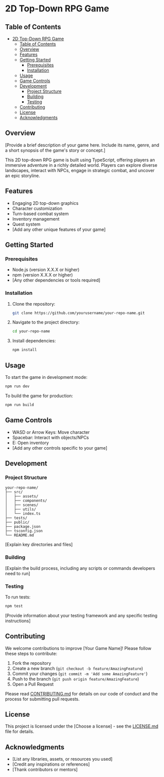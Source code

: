 # 2D Top-Down RPG Game

## Table of Contents

- [2D Top-Down RPG Game](#2d-top-down-rpg-game)
  - [Table of Contents](#table-of-contents)
  - [Overview](#overview)
  - [Features](#features)
  - [Getting Started](#getting-started)
    - [Prerequisites](#prerequisites)
    - [Installation](#installation)
  - [Usage](#usage)
  - [Game Controls](#game-controls)
  - [Development](#development)
    - [Project Structure](#project-structure)
    - [Building](#building)
    - [Testing](#testing)
  - [Contributing](#contributing)
  - [License](#license)
  - [Acknowledgments](#acknowledgments)

## Overview

[Provide a brief description of your game here. Include its name, genre, and a short synopsis of the game's story or concept.]

This 2D top-down RPG game is built using TypeScript, offering players an immersive adventure in a richly detailed world. Players can explore diverse landscapes, interact with NPCs, engage in strategic combat, and uncover an epic storyline.

## Features

- Engaging 2D top-down graphics
- Character customization
- Turn-based combat system
- Inventory management
- Quest system
- [Add any other unique features of your game]

## Getting Started

### Prerequisites

- Node.js (version X.X.X or higher)
- npm (version X.X.X or higher)
- [Any other dependencies or tools required]

### Installation

1. Clone the repository:

   ```sh
   git clone https://github.com/yourusername/your-repo-name.git
   ```

2. Navigate to the project directory:

   ```sh
   cd your-repo-name
   ```

3. Install dependencies:

   ```sh
   npm install
   ```

## Usage

To start the game in development mode:

```sh
npm run dev
```

To build the game for production:

```sh
npm run build
```

## Game Controls

- WASD or Arrow Keys: Move character
- Spacebar: Interact with objects/NPCs
- E: Open inventory
- [Add any other controls specific to your game]

## Development

### Project Structure

```plaintext
your-repo-name/
├── src/
│   ├── assets/
│   ├── components/
│   ├── scenes/
│   ├── utils/
│   └── index.ts
├── tests/
├── public/
├── package.json
├── tsconfig.json
└── README.md
```

[Explain key directories and files]

### Building

[Explain the build process, including any scripts or commands developers need to run]

### Testing

To run tests:

```sh
npm test
```

[Provide information about your testing framework and any specific testing instructions]

## Contributing

We welcome contributions to improve [Your Game Name]! Please follow these steps to contribute:

1. Fork the repository
2. Create a new branch (`git checkout -b feature/AmazingFeature`)
3. Commit your changes (`git commit -m 'Add some AmazingFeature'`)
4. Push to the branch (`git push origin feature/AmazingFeature`)
5. Open a Pull Request

Please read [CONTRIBUTING.md](CONTRIBUTING.md) for details on our code of conduct and the process for submitting pull requests.

## License

This project is licensed under the [Choose a license] - see the [LICENSE.md](LICENSE.md) file for details.

## Acknowledgments

- [List any libraries, assets, or resources you used]
- [Credit any inspirations or references]
- [Thank contributors or mentors]
